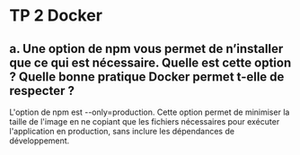 # **TP 2 Docker**
## a. Une option de npm vous permet de n’installer que ce qui est nécessaire. Quelle est cette option ? Quelle bonne pratique Docker permet t-elle de respecter ?
L'option de npm est --only=production. Cette option permet de minimiser la taille de l'image en ne copiant que les fichiers nécessaires pour exécuter l'application en production, sans inclure les dépendances de développement.
